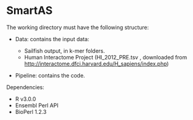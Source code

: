 SmartAS
=======

The working directory must have the following structure:

* Data: contains the input data:

  * Sailfish output, in k-mer folders.
  * Human Interactome Project (HI_2012_PRE.tsv , downloaded from http://interactome.dfci.harvard.edu/H_sapiens/index.php)

* Pipeline: contains the code.

Dependencies:

* R v3.0.0
* Ensembl Perl API
* BioPerl 1.2.3
